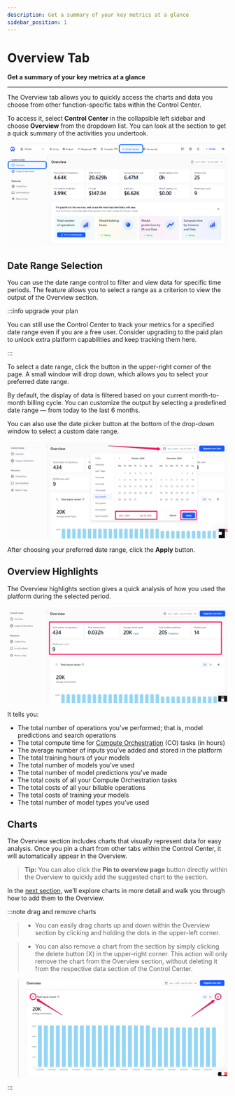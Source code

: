```yaml
---
description: Get a summary of your key metrics at a glance
sidebar_position: 1
---
```


# Overview Tab

**Get a summary of your key metrics at a glance**
<hr />

The Overview tab allows you to quickly access the charts and data you choose from other function-specific tabs within the Control Center. 

To access it, select **Control Center** in the collapsible left sidebar and choose **Overview** from the dropdown list. You can look at the section to get a quick summary of the activities you undertook. 

![](/img/community/control-center/control_center_3-1.png)

## Date Range Selection

You can use the date range control to filter and view data for specific time periods. The feature allows you to select a range as a criterion to view the output of the Overview section.

:::info upgrade your plan

You can still use the Control Center to track your metrics for a specified date range even if you are a free user. Consider upgrading to the paid plan to unlock extra platform capabilities and keep tracking them here. 

:::

To select a date range, click the button in the upper-right corner of the page. A small window will drop down, which allows you to select your preferred date range.

By default, the display of data is filtered based on your current month-to-month billing cycle. You can customize the output by selecting a predefined date range — from today to the last 6 months.

You can also use the date picker button at the bottom of the drop-down window to select a custom date range. 

![](/img/community/control-center/control_center_3.png)

After choosing your preferred date range, click the **Apply** button. 

## Overview Highlights

The Overview highlights section gives a quick analysis of how you used the platform during the selected period.

![](/img/community/control-center/control_center_4.png)

It tells you:

- The total number of operations you’ve performed; that is, model predictions and search operations
- The total compute time for [Compute Orchestration](https://docs.clarifai.com/compute/overview) (CO) tasks (in hours)
- The average number of inputs you’ve added and stored in the platform
- The total training hours of your models
- The total number of models you’ve used
- The total number of model predictions you’ve made
- The total costs of all your Compute Orchestration tasks
- The total costs of all your billable operations
- The total costs of training your models
- The total number of model types you’ve used

## Charts

The Overview section includes charts that visually represent data for easy analysis. Once you pin a chart from other tabs within the Control Center, it will automatically appear in the Overview. 

> **Tip:** You can also click the **Pin to overview page** button directly within the Overview to quickly add the suggested chart to the section.

In the [next section](./usage/#common-chart-features), we’ll explore charts in more detail and walk you through how to add them to the Overview.

:::note drag and remove charts

> - You can easily drag charts up and down within the Overview section by clicking and holding the dots in the upper-left corner.

> - You can also remove a chart from the section by simply clicking the delete button (X) in the upper-right corner. This action will only remove the chart from the Overview section, without deleting it from the respective data section of the Control Center.

> ![](/img/community/control-center/control_center_5.png)

:::
